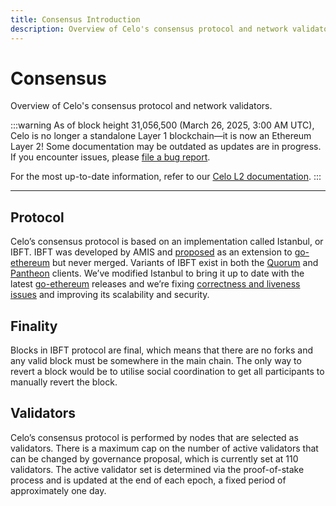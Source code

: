 ```yaml
---
title: Consensus Introduction
description: Overview of Celo's consensus protocol and network validators.
---
```


# Consensus

Overview of Celo's consensus protocol and network validators.

:::warning
As of block height 31,056,500 (March 26, 2025, 3:00 AM UTC), Celo is no longer a standalone Layer 1 blockchain—it is now an Ethereum Layer 2!
Some documentation may be outdated as updates are in progress. If you encounter issues, please [file a bug report](https://github.com/celo-org/docs/issues/new/choose).

For the most up-to-date information, refer to our [Celo L2 documentation](https://docs.celo.org/cel2).
:::

---

## Protocol

Celo’s consensus protocol is based on an implementation called Istanbul, or IBFT. IBFT was developed by AMIS and [proposed](https://github.com/ethereum/EIPs/issues/650) as an extension to [go-ethereum](https://github.com/ethereum/go-ethereum) but never merged. Variants of IBFT exist in both the [Quorum](https://github.com/jpmorganchase/quorum) and [Pantheon](https://github.com/PegaSysEng/pantheon) clients. We’ve modified Istanbul to bring it up to date with the latest [go-ethereum](https://github.com/ethereum/go-ethereum) releases and we’re fixing [correctness and liveness issues](https://arxiv.org/abs/1901.07160) and improving its scalability and security.

## Finality

Blocks in IBFT protocol are final, which means that there are no forks and any valid block must be somewhere in the main chain. The only way to revert a block would be to utilise social coordination to get all participants to manually revert the block.

## Validators

Celo’s consensus protocol is performed by nodes that are selected as validators. There is a maximum cap on the number of active validators that can be changed by governance proposal, which is currently set at 110 validators. The active validator set is determined via the proof-of-stake process and is updated at the end of each epoch, a fixed period of approximately one day.
